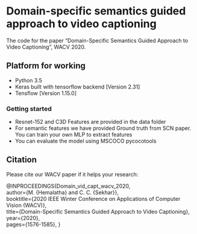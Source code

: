 # Domain-specific semantics guided approach to video captioning
The code for the paper “Domain-Specific Semantics Guided Approach to Video Captioning”, WACV 2020.

## Platform for working

* Python 3.5
* Keras built with tensorflow backend [Version 2.31]
* Tensflow [Version 1.15.0]

### Getting started

* Resnet-152 and C3D Features are provided in the data folder
* For semantic features we have provided Ground truth from SCN paper. You can train your own MLP to extract features
* You can evaluate the model using MSCOCO pycocotools


## Citation
Please cite our WACV paper if it helps your research:

@INPROCEEDINGS{Domain_vid_capt_wacv_2020,  
author={M. {Hemalatha} and C. C. {Sekhar}},  
booktitle={2020 IEEE Winter Conference on Applications of Computer Vision (WACV)},   
title={Domain-Specific Semantics Guided Approach to Video Captioning},   
year={2020},  
pages={1576-1585},
}
 
